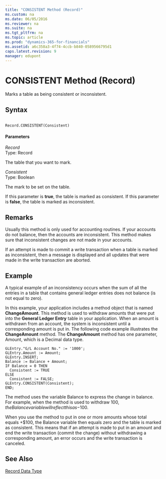 ```yaml
---
title: "CONSISTENT Method (Record)"
ms.custom: na
ms.date: 06/05/2016
ms.reviewer: na
ms.suite: na
ms.tgt_pltfrm: na
ms.topic: article
ms.prod: "dynamics-365-for-financials"
ms.assetid: a6c358a3-4f74-4ccb-b840-0589566795d1
caps.latest.revision: 9
manager: edupont
---
```

# CONSISTENT Method (Record)
Marks a table as being consistent or inconsistent.  
  
## Syntax  
  
```  
  
Record.CONSISTENT(Consistent)  
```  
  
#### Parameters  
 *Record*  
 Type: Record  
  
 The table that you want to mark.  
  
 *Consistent*  
 Type: Boolean  
  
 The mark to be set on the table.  
  
 If this parameter is **true**, the table is marked as consistent. If this parameter is **false**, the table is marked as inconsistent.  
  
## Remarks  
 Usually this method is only used for accounting routines. If your accounts do not balance, then the accounts are inconsistent. This method makes sure that inconsistent changes are not made in your accounts.  
  
 If an attempt is made to commit a write transaction when a table is marked as inconsistent, then a message is displayed and all updates that were made in the write transaction are aborted.  
  
## Example  
 A typical example of an inconsistency occurs when the sum of all the entries in a table that contains general ledger entries does not balance \(is not equal to zero\).  
  
 In this example, your application includes a method object that is named **ChangeAmount**. This method is used to withdraw amounts that were put into the **General Ledger Entry** table in your application. When an amount is withdrawn from an account, the system is inconsistent until a corresponding amount is put in. The following code example illustrates the **ChangeAmount** method. The **ChangeAmount** method has one parameter, Amount, which is a Decimal data type.  
  
```  
GLEntry."G/L Account No." := '1000';  
GLEntry.Amount := Amount;  
GLEntry.INSERT;  
Balance := Balance + Amount;  
IF Balance = 0 THEN  
  Consistent := TRUE  
ELSE  
  Consistent := FALSE;  
GLEntry.CONSISTENT(Consistent);  
END;  
```  
  
 The method uses the variable Balance to express the change in balance. For example, when the method is used to withdraw $100, the Balance variable will reflect this as -$100.  
  
 When you use the method to put in one or more amounts whose total equals +$100, the Balance variable then equals zero and the table is marked as consistent. This means that if an attempt is made to put in an amount and end the write transaction \(commit the change\) without withdrawing a corresponding amount, an error occurs and the write transaction is canceled.  
  
## See Also  
 [Record Data Type](Record-Data-Type.md)